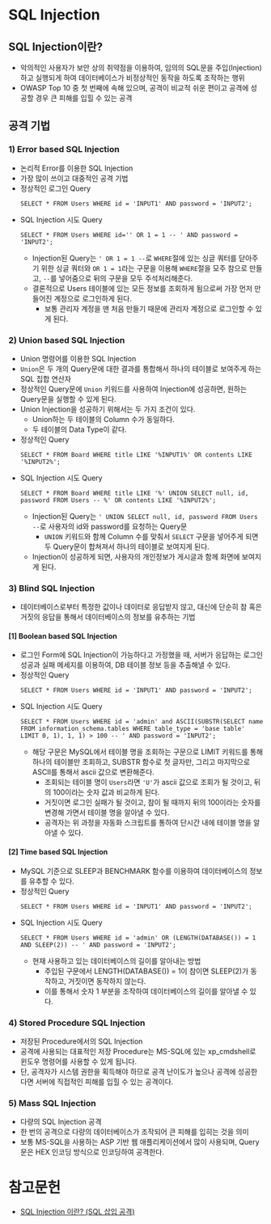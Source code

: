 # SQL Injection


## SQL Injection이란?
- 악의적인 사용자가 보안 상의 취약점을 이용하여, 임의의 SQL문을 주입(Injection)하고 실행되게 하여 데이터베이스가 비정상적인 동작을 하도록 조작하는 행위
- OWASP Top 10 중 첫 번째에 속해 있으며, 공격이 비교적 쉬운 편이고 공격에 성공할 경우 큰 피해를 입힐 수 있는 공격


## 공격 기법


### 1) Error based SQL Injection
- 논리적 Error를 이용한 SQL Injection
- 가장 많이 쓰이고 대중적인 공격 기법
- 정상적인 로그인 Query
    ```
    SELECT * FROM Users WHERE id = 'INPUT1' AND password = 'INPUT2';
    ```
- SQL Injection 시도 Query
    ```
    SELECT * FROM Users WHERE id='' OR 1 = 1 -- ' AND password = 'INPUT2';
    ```
    - Injection된 Query는 `' OR 1 = 1 --`로 `WHERE`절에 있는 싱글 쿼터를 닫아주기 위한 싱글 쿼터와 `OR 1 = 1`라는 구문을 이용해 `WHERE`절을 모주 참으로 만들고, `--`를 넣어줌으로 뒤의 구문을 모두 주석처리해준다.
    - 결론적으로 Users 테이블에 있는 모든 정보를 조회하게 됨으로써 가장 먼저 만들어진 계정으로 로그인하게 된다.
        - 보통 관리자 계정을 맨 처음 만들기 때문에 관리자 계정으로 로그인할 수 있게 된다.
  

### 2) Union based SQL Injection
- Union 명령어를 이용한 SQL Injection
- `Union`은 두 개의 Query문에 대한 결과를 통합해서 하나의 테이블로 보여주게 하는 SQL 집합 연산자
- 정상적인 Query문에 `Union` 키워드를 사용하여 Injection에 성공하면, 원하는 Query문을 실행할 수 있게 된다.
- Union Injection을 성공하기 위해서는 두 가지 조건이 있다.
    - Union하는 두 테이블의 Column 수가 동일하다.
    - 두 테이블의 Data Type이 같다.
-  정상적인 Query
    ```
    SELECT * FROM Board WHERE title LIKE '%INPUT1%' OR contents LIKE '%INPUT2%';
    ```
- SQL Injection 시도 Query
    ```
    SELECT * FROM Board WHERE title LIKE '%' UNION SELECT null, id, password FROM Users -- %' OR contents LIKE '%INPUT2%';
    ```
    - Injection된 Query는 `' UNION SELECT null, id, password FROM Users --`로 사용자의 id와 password를 요청하는 Query문
        - `UNION` 키워드와 함께 Column 수를 맞춰서 `SELECT` 구문을 넣어주게 되면 두 Query문이 합쳐져서 하나의 테이블로 보여지게 된다.
    - Injection이 성공하게 되면, 사용자의 개인정보가 게시글과 함께 화면에 보여지게 된다.


### 3) Blind SQL Injection
- 데이터베이스로부터 특정한 값이나 데이터로 응답받지 않고, 대신에 단순히 참 혹은 거짓의 응답을 통해서 데이터베이스의 정보를 유추하는 기법


#### [1] Boolean based SQL Injection
- 로그인 Form에 SQL Injection이 가능하다고 가정했을 때, 서버가 응답하는 로그인 성공과 실패 메세지를 이용하여, DB 테이블 정보 등을 추출해낼 수 있다.
-  정상적인 Query
    ```
    SELECT * FROM Users WHERE id = 'INPUT1' AND password = 'INPUT2';
    ```
- SQL Injection 시도 Query
    ```
    SELECT * FROM Users WHERE id = 'admin' and ASCII(SUBSTR(SELECT name FROM information_schema.tables WHERE table_type = 'base table' LIMIT 0, 1), 1, 1) > 100 -- ' AND password = 'INPUT2';
    ```
    - 해당 구문은 MySQL에서 테이블 명을 조회하는 구문으로 LIMIT 키워드를 통해 하나의 테이블만 조회하고, SUBSTR 함수로 첫 글자만, 그리고 마지막으로 ASCII를 통해서 ascii 값으로 변환해준다.
        - 조회되는 테이블 명이 `Users`라면 `'U'`가 ascii 값으로 조회가 될 것이고, 뒤의 100이라는 숫자 값과 비교하게 된다.
        - 거짓이면 로그인 실패가 될 것이고, 참이 될 때까지 뒤의 100이라는 숫자를 변경해 가면서 테이블 명을 알아낼 수 있다.
        - 공격자는 위 과정을 자동화 스크립트를 통하여 단시간 내에 테이블 명을 알아낼 수 있다.


#### [2] Time based SQL Injection
- MySQL 기준으로 SLEEP과 BENCHMARK 함수를 이용하여 데이터베이스의 정보를 유추할 수 있다.
- 정상적인 Query
    ```
    SELECT * FROM Users WHERE id = 'INPUT1' AND password = 'INPUT2';
    ```
- SQL Injection 시도 Query
    ```
    SELECT * FROM Users WHERE id = 'admin' OR (LENGTH(DATABASE()) = 1 AND SLEEP(2)) -- ' AND password = 'INPUT2';
    ```
    - 현재 사용하고 있는 데이터베이스의 길이를 알아내는 방법
        - 주입된 구문에서 LENGTH(DATABASE()) = 1이 참이면 SLEEP(2)가 동작하고, 거짓이면 동작하지 않는다.
        - 이를 통해서 숫자 1 부분을 조작하여 데이터베이스의 길이를 알아낼 수 있다.


### 4) Stored Procedure SQL Injection
- 저장된 Procedure에서의 SQL Injection
- 공격에 사용되는 대표적인 저장 Procedure는 MS-SQL에 있는 xp_cmdshell로 윈도우 명령어를 사용할 수 있게 됩니다.
- 단, 공격자가 시스템 권한을 획득해야 하므로 공격 난이도가 높으나 공격에 성공한다면 서버에 직접적인 피해를 입힐 수 있는 공격이다.


### 5) Mass SQL Injection
- 다량의 SQL Injection 공격
- 한 번의 공격으로 다량의 데이터베이스가 조작되어 큰 피해를 입히는 것을 의미
- 보통 MS-SQL을 사용하는 ASP 기반 웹 애플리케이션에서 많이 사용되며, Query문은 HEX 인코딩 방식으로 인코딩하여 공격한다.


# 참고문헌
- [SQL Injection 이란? (SQL 삽입 공격)](https://noirstar.tistory.com/264)